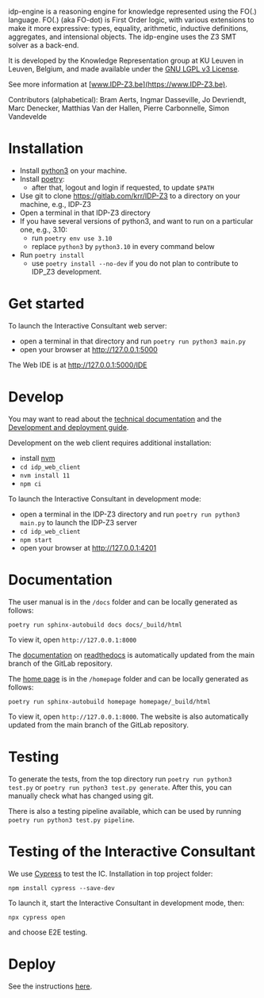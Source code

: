 idp-engine is a reasoning engine for knowledge represented using the FO(.) language.
FO(.) (aka FO-dot) is First Order logic, with various extensions to make it more expressive:  types, equality, arithmetic, inductive definitions, aggregates, and intensional objects.
The idp-engine uses the Z3 SMT solver as a back-end.

It is developed by the Knowledge Representation group at KU Leuven in Leuven, Belgium, and made available under the [GNU LGPL v3 License](https://www.gnu.org/licenses/lgpl-3.0.txt).

See more information at [www.IDP-Z3.be](https://www.IDP-Z3.be).

Contributors (alphabetical):  Bram Aerts, Ingmar Dasseville, Jo Devriendt, Marc Denecker, Matthias Van der Hallen, Pierre Carbonnelle, Simon Vandevelde

# Installation

* Install [python3](https://www.python.org/downloads/) on your machine.
* Install [poetry](https://python-poetry.org/docs/#installation):
    * after that, logout and login if requested, to update `$PATH`
* Use git to clone https://gitlab.com/krr/IDP-Z3 to a directory on your machine, e.g., IDP-Z3
* Open a terminal in that IDP-Z3 directory
* If you have several versions of python3, and want to run on a particular one, e.g., 3.10:
    * run `poetry env use 3.10`
    * replace `python3` by `python3.10` in every command below
* Run `poetry install`
    * use `poetry install --no-dev` if you do not plan to contribute to IDP_Z3 development.


# Get started

To launch the Interactive Consultant web server:

* open a terminal in that directory and run `poetry run python3 main.py`
* open your browser at http://127.0.0.1:5000

The Web IDE is at http://127.0.0.1:5000/IDE


# Develop

You may want to read about the [technical documentation](http://docs.idp-z3.be/en/latest/code_reference.html) and the [Development and deployment guide](https://gitlab.com/krr/IDP-Z3/-/wikis/Development-and-deployment-guide).

Development on the web client requires additional installation:

* install [nvm](https://github.com/nvm-sh/nvm)
* `cd idp_web_client`
* `nvm install 11`
* `npm ci`

To launch the Interactive Consultant in development mode:

* open a terminal in the IDP-Z3 directory and run `poetry run python3 main.py` to launch the IDP-Z3 server
* `cd idp_web_client`
* `npm start`
* open your browser at http://127.0.0.1:4201


# Documentation

The user manual is in the `/docs` folder and can be locally generated as follows:
~~~~
poetry run sphinx-autobuild docs docs/_build/html
~~~~
To view it, open `http://127.0.0.1:8000`

The [documentation](https://docs.IDP-Z3.be) on [readthedocs](https://readthedocs.org/projects/idp-z3/) is automatically updated from the main branch of the GitLab repository.

The [home page](https://www.IDP-Z3.be) is in the `/homepage` folder and can be locally generated as follows:
~~~~
poetry run sphinx-autobuild homepage homepage/_build/html
~~~~
To view it, open `http://127.0.0.1:8000`.  The website is also automatically updated from the main branch of the GitLab repository.


# Testing

To generate the tests, from the top directory run `poetry run python3 test.py` or `poetry run python3 test.py generate`.
After this, you can manually check what has changed using git.

There is also a testing pipeline available, which can be used by running `poetry run python3 test.py pipeline`.


# Testing of the Interactive Consultant

We use [Cypress](https://www.cypress.io/) to test the IC.  Installation in top project folder:
~~~~
npm install cypress --save-dev
~~~~
To launch it, start the Interactive Consultant in development mode, then:
~~~~
npx cypress open
~~~~
and choose E2E testing.

# Deploy

See the instructions [here](https://gitlab.com/krr/IDP-Z3/-/wikis/Development-and-deployment-guide).
